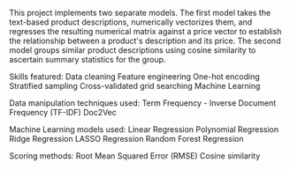 This project implements two separate models. The first model takes the text-based product descriptions, numerically vectorizes them, and regresses the resulting numerical matrix against a price vector to establish the relationship between a product's description and its price. The second model groups similar product descriptions using cosine similarity to ascertain summary statistics for the group.

Skills featured:
Data cleaning
Feature engineering
One-hot encoding
Stratified sampling
Cross-validated grid searching
Machine Learning

Data manipulation techniques used:
Term Frequency - Inverse Document Frequency (TF-IDF)
Doc2Vec

Machine Learning models used:
Linear Regression
Polynomial Regression
Ridge Regression
LASSO Regression
Random Forest Regression

Scoring methods:
Root Mean Squared Error (RMSE)
Cosine similarity